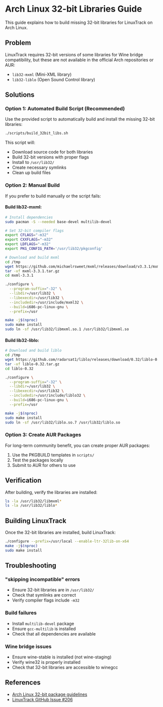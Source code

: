 # Arch Linux 32-bit Libraries Guide

This guide explains how to build missing 32-bit libraries for LinuxTrack on Arch Linux.

## Problem

LinuxTrack requires 32-bit versions of some libraries for Wine bridge compatibility, but these are not available in the official Arch repositories or AUR:

- `lib32-mxml` (Mini-XML library)
- `lib32-liblo` (Open Sound Control library)

## Solutions

### Option 1: Automated Build Script (Recommended)

Use the provided script to automatically build and install the missing 32-bit libraries:

```bash
./scripts/build_32bit_libs.sh
```

This script will:
- Download source code for both libraries
- Build 32-bit versions with proper flags
- Install to `/usr/lib32/`
- Create necessary symlinks
- Clean up build files

### Option 2: Manual Build

If you prefer to build manually or the script fails:

#### Build lib32-mxml:

```bash
# Install dependencies
sudo pacman -S --needed base-devel multilib-devel

# Set 32-bit compiler flags
export CFLAGS="-m32"
export CXXFLAGS="-m32"
export LDFLAGS="-m32"
export PKG_CONFIG_PATH='/usr/lib32/pkgconfig'

# Download and build mxml
cd /tmp
wget https://github.com/michaelrsweet/mxml/releases/download/v3.3.1/mxml-3.3.1.tar.gz
tar -xf mxml-3.3.1.tar.gz
cd mxml-3.3.1

./configure \
  --program-suffix="-32" \
  --libdir=/usr/lib32 \
  --libexecdir=/usr/lib32 \
  --includedir=/usr/include/mxml32 \
  --build=i686-pc-linux-gnu \
  --prefix=/usr

make -j$(nproc)
sudo make install
sudo ln -sf /usr/lib32/libmxml.so.1 /usr/lib32/libmxml.so
```

#### Build lib32-liblo:

```bash
# Download and build liblo
cd /tmp
wget https://github.com/radarsat1/liblo/releases/download/0.32/liblo-0.32.tar.gz
tar -xf liblo-0.32.tar.gz
cd liblo-0.32

./configure \
  --program-suffix="-32" \
  --libdir=/usr/lib32 \
  --libexecdir=/usr/lib32 \
  --includedir=/usr/include/liblo32 \
  --build=i686-pc-linux-gnu \
  --prefix=/usr

make -j$(nproc)
sudo make install
sudo ln -sf /usr/lib32/liblo.so.7 /usr/lib32/liblo.so
```

### Option 3: Create AUR Packages

For long-term community benefit, you can create proper AUR packages:

1. Use the PKGBUILD templates in `scripts/`
2. Test the packages locally
3. Submit to AUR for others to use

## Verification

After building, verify the libraries are installed:

```bash
ls -la /usr/lib32/libmxml*
ls -la /usr/lib32/liblo*
```

## Building LinuxTrack

Once the 32-bit libraries are installed, build LinuxTrack:

```bash
./configure --prefix=/usr/local --enable-ltr-32lib-on-x64
make -j$(nproc)
sudo make install
```

## Troubleshooting

### "skipping incompatible" errors
- Ensure 32-bit libraries are in `/usr/lib32/`
- Check that symlinks are correct
- Verify compiler flags include `-m32`

### Build failures
- Install `multilib-devel` package
- Ensure `gcc-multilib` is installed
- Check that all dependencies are available

### Wine bridge issues
- Ensure wine-stable is installed (not wine-staging)
- Verify wine32 is properly installed
- Check that 32-bit libraries are accessible to winegcc

## References

- [Arch Linux 32-bit package guidelines](https://wiki.archlinux.org/title/32-bit_package_guidelines)
- [LinuxTrack GitHub Issue #206](https://github.com/uglyDwarf/linuxtrack/issues/206) 